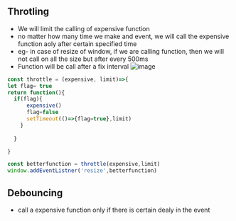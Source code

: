 ## Throtling
* We will limit the calling of expensive function
* no matter how many time we make and event, we will call the expensive function aoly after certain specified time
* eg- in case of resize of window, if we are calling function, then we will not call on all the size but after every 500ms
* Function will be call after a fix interval
![image](https://github.com/nsaqui4c/learnJS/assets/45531263/f709de2e-bfdb-4c8a-a78c-cd662f8d35b7)
```js
const throttle = (expensive, limit)=>{
let flag= true
return function(){
  if(flag){
      expensive()
      flag=false
      setTimeout(()=>{flag=true},limit)
    }
  
  }

}

const betterfunction = throttle(expensive,limit)
window.addEventListner('resize',betterfunction)

```
## Debouncing
* call a expensive function only if there is certain dealy in the event
```js


```
